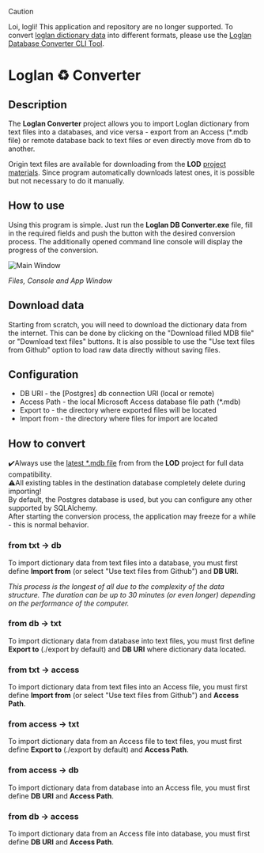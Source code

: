> [!CAUTION]
> Loi, logli! This application and repository are no longer supported. To convert [loglan dictionary data](https://github.com/torrua/LOD) into different formats, please use the [Loglan Database Converter CLI Tool](https://github.com/torrua/loglan_convert).


# Loglan ♻️ Converter
## Description
The **Loglan Converter** project allows you to import Loglan dictionary from text files into a databases, and vice versa - export from an Access (*.mdb file) or remote database back to text files or even directly move from db to another. 

Origin text files are available for downloading from the **LOD** [project materials](https://raw.githubusercontent.com/torrua/LOD/master/tables/). Since program automatically downloads latest ones, it is possible but not necessary to do it manually.

## How to use
Using this program is simple. Just run the **Loglan DB Converter.exe** file, fill in the required fields and push the button with the desired conversion process. The additionally opened command line console will display the progress of the conversion.

![Main Window](https://telegra.ph/file/ac1746b2210f73164ec31.png)

*Files, Console and App Window*

## Download data
Starting from scratch, you will need to download the dictionary data from the internet. This can be done by clicking on the "Download filled MDB file" or "Download text files" buttons. It is also possible to use the "Use text files from Github" option to load raw data directly without saving files.

## Configuration
* DB URI - the [Postgres] db connection URI  (local or remote)
* Access Path - the local Microsoft Access database file path (*.mdb)
* Export to - the directory where exported files will be located
* Import from - the directory where files for import are located

## How to convert 
✔️Always use the [latest *.mdb file](https://github.com/torrua/LOD/raw/master/source/LoglanDictionary.mdb) from from the **LOD** project for full data compatibility.<br>
⚠️All existing tables in the destination database completely delete during importing!<br>
By default, the Postgres database is used, but you can configure any other supported by SQLAlchemy.<br>
After starting the conversion process, the application may freeze for a while - this is normal behavior.<br>
### from txt → db
To import dictionary data from text files into a database, you must first define **Import from** (or select "Use text files from Github") and **DB URI**.

_This process is the longest of all due to the complexity of the data structure. The duration can be up to 30 minutes (or even longer) depending on the performance of the computer._
### from db → txt
To import dictionary data from database into text files, you must first define **Export to** (./export by default) and **DB URI** where dictionary data located.
### from txt → access
To import dictionary data from text files into an Access file, you must first define **Import from** (or select "Use text files from Github") and **Access Path**.
### from access → txt
To import dictionary data from an Access file to text files, you must first define **Export to** (./export by default) and **Access Path**.
### from access → db
To import dictionary data from database into an Access file, you must first define **DB URI** and **Access Path**. 
### from db → access
To import dictionary data from an Access file into database, you must first define **DB URI** and **Access Path**.
